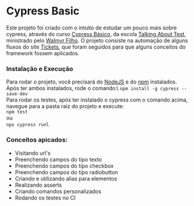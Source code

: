 # Cypress Basic

Este projeto foi criado com o intuito de estudar um pouco mais sobre cypress, através do curso [Cypress Básico,](https://www.udemy.com/course/testes-automatizados-com-cypress-basico/) da escola [Talking About Test](https://talkingabouttesting.coursify.me/), ministrado pelo [Walmyr Filho](https://www.linkedin.com/in/walmyr-lima-e-silva-filho-147a9110a/).
O projeto consiste na automação de alguns fluxos do site [Tickets](https://ticket-box.s3.eu-central-1.amazonaws.com/index.html), que foram seguidos para que alguns conceitos do framework fossem aplicados. 

### Instalação e Execução
Para rodar o projeto, você precisará do [NodeJS](https://nodejs.org/en/download/) e do [npm](https://docs.npmjs.com/downloading-and-installing-node-js-and-npm) instalados.\
Após ter ambos instalados, rode o comando:\ 
`npm install -g cypress --save-dev`\
Para rodar os testes, após ter instalado o cypress com o comando acima, navegue para a pasta raiz do projeto e execute:\
`npm test`\
ou\
`npx cypress run`\

### Conceitos apicados:
- Visitando url's
- Preenchendo campos do tipo texto
- Preenchendo campos do tipo checkbox
- Preenchendo campos do tipo radiobutton
- Criando e utilizando alias para elementos
- Realizando asserts
- Criando comandos personalizados
- Rodando os testes no CI
